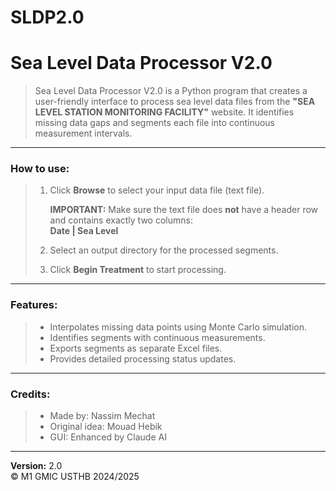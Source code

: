 # SLDP2.0

# Sea Level Data Processor V2.0

> Sea Level Data Processor V2.0 is a Python program that creates a user-friendly interface to process sea level data files from the **"SEA LEVEL STATION MONITORING FACILITY"** website. It identifies missing data gaps and segments each file into continuous measurement intervals.

---

### How to use:

> 1. Click **Browse** to select your input data file (text file).
> 
>    **IMPORTANT:** Make sure the text file does **not** have a header row and contains exactly two columns:  
>    **Date | Sea Level**
> 
> 2. Select an output directory for the processed segments.  
> 3. Click **Begin Treatment** to start processing.

---

### Features:

> - Interpolates missing data points using Monte Carlo simulation.  
> - Identifies segments with continuous measurements.  
> - Exports segments as separate Excel files.  
> - Provides detailed processing status updates.

---

### Credits:

> - Made by: Nassim Mechat  
> - Original idea: Mouad Hebik  
> - GUI: Enhanced by Claude AI  

---

**Version:** 2.0  
© M1 GMIC USTHB 2024/2025
